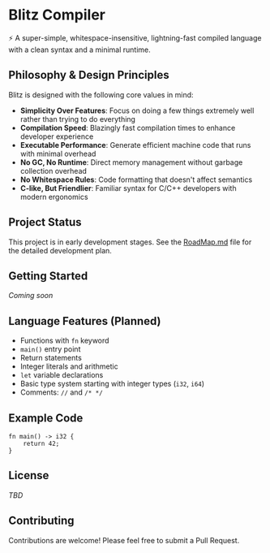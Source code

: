 # Blitz Compiler

⚡️ A super-simple, whitespace-insensitive, lightning-fast compiled language with a clean syntax and a minimal runtime.

## Philosophy & Design Principles

Blitz is designed with the following core values in mind:

- **Simplicity Over Features**: Focus on doing a few things extremely well rather than trying to do everything
- **Compilation Speed**: Blazingly fast compilation times to enhance developer experience
- **Executable Performance**: Generate efficient machine code that runs with minimal overhead
- **No GC, No Runtime**: Direct memory management without garbage collection overhead
- **No Whitespace Rules**: Code formatting that doesn't affect semantics
- **C-like, But Friendlier**: Familiar syntax for C/C++ developers with modern ergonomics

## Project Status

This project is in early development stages. See the [RoadMap.md](RoadMap.md) file for the detailed development plan.

## Getting Started

*Coming soon*

## Language Features (Planned)

- Functions with `fn` keyword
- `main()` entry point
- Return statements
- Integer literals and arithmetic
- `let` variable declarations
- Basic type system starting with integer types (`i32`, `i64`)
- Comments: `//` and `/* */`

## Example Code

```blitz
fn main() -> i32 {
    return 42;
}
```

## License

*TBD*

## Contributing

Contributions are welcome! Please feel free to submit a Pull Request.

